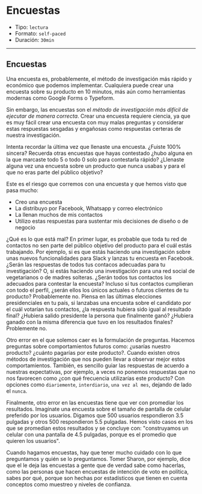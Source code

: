 # Encuestas

- Tipo: `lectura`
- Formato: `self-paced`
- Duración: `30min`

***

## Encuestas

Una encuesta es, probablemente, el método de investigación más rápido y
económico que podemos implementar. Cualquiera puede crear una encuesta sobre su
producto en 10 minutos, más aún como herramientas modernas como Google Forms o
Typeform.

Sin embargo, las encuestas son el *método de investigación más difícil de
ejecutar de manera correcta*. Crear una encuesta requiere ciencia, ya que es muy
fácil crear una encuesta con muy malas preguntas y considerar estas respuestas
sesgadas y engañosas como respuestas certeras de nuestra investigación.

Intenta recordar la última vez que llenaste una encuesta. ¿Fuiste 100% sincera?
Recuerda otras encuestas que hayas contestado ¿hubo alguna en la que marcaste
todo 5 o todo 0 solo para contestarla rápido? ¿Llenaste alguna vez una encuesta
sobre un producto que nunca usabas y para el que no eras parte del público
objetivo?

Este es el riesgo que corremos con una encuesta y que hemos visto que pasa
mucho:

- Creo una encuesta
- La distribuyo por Facebook, Whatsapp y correo electrónico
- La llenan muchos de mis contactos
- Utilizo estas respuestas para sustentar mis decisiones de diseño o de negocio

¿Qué es lo que está mal? En primer lugar, es probable que toda tu red de
contactos no sen parte del público objetivo del producto para el cuál estás
trabajando. Por ejemplo, si es que estás haciendo una investigación sobre
unas nuevos funcionalidades para Slack y lanzas tu encuesta en Facebook. ¿Serán
las respuestas de todos tus contacos adecuadas para tu investigación? O, si
estás haciendo una investigación para una red social de vegetarianos o de madres
solteras. ¿Serán todos tus contactos los adecuados para contestar la encuesta?
Incluso si tus contactos cumplieran con todo el perfil, ¿serán ellos los únicos
actuales o futuros clientes de tu producto? Probablemente no. Piensa en las
últimas elecciones presidenciales en tu país, si lanzabas una encuesta sobre
el candidato por el cuál votarían tus contactos, ¿la respuesta hubiera sido
igual al resultado final? ¿Hubiera salido presidente la persona que finalmente
ganó? ¿Hubiera ganado con la misma diferencia que tuvo en los resultados
finales? Problemente no. 

Otro error en el que solemos caer es la formulación de preguntas. Hacemos
preguntas sobre comportamientos futuros como: ¿usarías nuestro producto? ¿cuánto
pagarías por este producto?. Cuando existen otros métodos de investigación que
nos pueden llevar a observar mejor estos comportamientos. También, es sencillo
guiar las respuestas de acuerdo a nuestras expectativas, por ejemplo, a veces no
ponemos respuestas que no nos favorecen como ¿con qué frecuencia utilizarías
este producto? Con opciones como `diariemente`, `interdiario`, `una vez al mes`,
dejando de lado el `nunca`.

Finalmente, otro error en las encuestas tiene que ver con promediar los
resultados. Imagínate una encuesta sobre el tamaño de pantalla de celular
preferido por los usuarios. Digamos que 500 usuarios respondieron 3.5 pulgadas
y otros 500 respondieron 5.5 pulgadas. Hemos visto casos en los que se promedian
estos resultados y se concluye con: "construyamos un celular con una pantalla
de 4.5 pulgadas, porque es el promedio que quieren los usuarios".

Cuando hagamos encuestas, hay que tener mucho cuidado con lo que preguntamos y
quién se lo preguntamos. Tomer Sharon, por ejemplo, dice que el le deja las
encuestas a gente que de verdad sabe como hacerlas, como las personas que hacen
encuestas de intención de voto en política, sabes por qué, porque son hechas por
estadísticos que tienen en cuenta conceptos como muestreo y niveles de
confianza.

